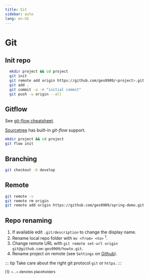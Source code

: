 ```yaml
---
title: Git
sidebar: auto
lang: en-US
---
```

<!-- markdownlint-disable MD033 -->

# Git

## Init repo

```bash
  mkdir project && cd project
  git init
  git remote add origin https://github.com/ges0909/<project>.git
  git add .
  git commit -a -m "initial commit"
  git push -u origin --all
```

## Gitflow

See [git-flow cheatsheet](https://danielkummer.github.io/git-flow-cheatsheet/).

[Sourcetree](https://www.sourcetreeapp.com/) has built-in _git-flow_ support.

```bash
mkdir project && cd project
git flow init
```

## Branching

```bash
git checkout -b develop
```

## Remote

```bash
git remote -v
git remote rm origin
git remote add origin https://github.com/ges0909/spring-demo.git
```

## Repo renaming

1. If available edit `.git/description` to change the display name.
2. Rename local repo folder with `mv <from> <to>` <sup>1</sup>.
3. Change remote URL with `git remote set-url origin git@github.com:ges0909/howto.git`.
4. Rename project on remote (see `Settings` on [Github](https://github.com/)).

  ::: tip
  Take care about the right git protocol `git` or `https`.
  :::

<span style="font-size:smaller">[1]: `<..>` denotes placeholders</span>
